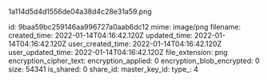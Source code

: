 1a114d5d4d1556de04a38d4c28e31a59.png

id: 9baa59bc259146aa996727a0aab6dc12
mime: image/png
filename: 
created_time: 2022-01-14T04:16:42.120Z
updated_time: 2022-01-14T04:16:42.120Z
user_created_time: 2022-01-14T04:16:42.120Z
user_updated_time: 2022-01-14T04:16:42.120Z
file_extension: png
encryption_cipher_text: 
encryption_applied: 0
encryption_blob_encrypted: 0
size: 54341
is_shared: 0
share_id: 
master_key_id: 
type_: 4